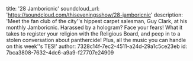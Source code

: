 title: '28 Jamboricnic'
soundcloud_url: 'https://soundcloud.com/thiseveningsshow/28-jamboricnic'
description: 'Meet the fan club of the city''s hippest carpet salesman, Guy Clark, at his monthly Jamboricnic. Harassed by a hologram? Face your fears! What it takes to register your religion with the Religious Board, and peep in to a stolen conversation about panthercide! Plus, all the music you can handle on this week''s TES!'
author: 7328c14f-7ec2-4511-a24d-29a1c5ce23eb
id: 7bca3808-7632-4dc6-a9a9-f27707e24909
